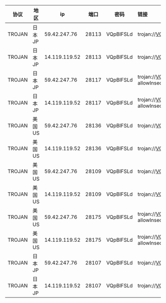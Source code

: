 |协议|地区|ip|端口|密码|链接|
|---|---|---|---|---|:---|
|TROJAN|日本JP|59.42.247.76|28113|VQpBlFSLd|trojan://VQpBlFSLd@59.42.247.76:28113?allowInsecure=1&peer=download.windowsupdate.com#IEPL+%C2%B7+%E6%97%A5%E6%9C%ACJP+%C2%B7+23+%C2%B7+%E6%B7%B1%E6%B8%AFIEPL|
|TROJAN|日本JP|14.119.119.52|28113|VQpBlFSLd|trojan://VQpBlFSLd@14.119.119.52:28113?allowInsecure=1&peer=download.windowsupdate.com#IEPL+%C2%B7+%E6%97%A5%E6%9C%ACJP+%C2%B7+23+%C2%B7+%E6%B2%AA%E6%B8%AFIEPL|
|TROJAN|日本JP|59.42.247.76|28117|VQpBlFSLd|trojan://VQpBlFSLd@59.42.247.76:28117?allowInsecure=1&peer=ctldl.windowsupdate.com#IEPL+%C2%B7+%E6%97%A5%E6%9C%ACJP+%C2%B7+A140+%C2%B7+Netflix%E6%97%A5%E6%9C%AC+%C2%B7+ChatGPT%E8%A7%A3%E9%94%81+%C2%B7+%E6%B7%B1%E6%B8%AFIEPL|
|TROJAN|日本JP|14.119.119.52|28117|VQpBlFSLd|trojan://VQpBlFSLd@14.119.119.52:28117?allowInsecure=1&peer=ctldl.windowsupdate.com#IEPL+%C2%B7+%E6%97%A5%E6%9C%ACJP+%C2%B7+A140+%C2%B7+Netflix%E6%97%A5%E6%9C%AC+%C2%B7+ChatGPT%E8%A7%A3%E9%94%81+%C2%B7+%E6%B2%AA%E6%B8%AFIEPL|
|TROJAN|美国US|59.42.247.76|28136|VQpBlFSLd|trojan://VQpBlFSLd@59.42.247.76:28136?allowInsecure=1&peer=download.windowsupdate.com#IEPL+%C2%B7+%E7%BE%8E%E5%9B%BDUS+%C2%B7+36+%C2%B7+%E6%B7%B1%E6%B8%AFIEPL|
|TROJAN|美国US|14.119.119.52|28136|VQpBlFSLd|trojan://VQpBlFSLd@14.119.119.52:28136?allowInsecure=1&peer=download.windowsupdate.com#IEPL+%C2%B7+%E7%BE%8E%E5%9B%BDUS+%C2%B7+36+%C2%B7+%E6%B2%AA%E6%B8%AFIEPL|
|TROJAN|美国US|59.42.247.76|28109|VQpBlFSLd|trojan://VQpBlFSLd@59.42.247.76:28109?allowInsecure=1&peer=download.windowsupdate.com#IEPL+%C2%B7+%E7%BE%8E%E5%9B%BDUS+%C2%B7+88+%C2%B7+%E6%B7%B1%E6%B8%AFIEPL|
|TROJAN|美国US|14.119.119.52|28109|VQpBlFSLd|trojan://VQpBlFSLd@14.119.119.52:28109?allowInsecure=1&peer=download.windowsupdate.com#IEPL+%C2%B7+%E7%BE%8E%E5%9B%BDUS+%C2%B7+88+%C2%B7+%E6%B2%AA%E6%B8%AFIEPL|
|TROJAN|美国US|59.42.247.76|28175|VQpBlFSLd|trojan://VQpBlFSLd@59.42.247.76:28175?allowInsecure=1&peer=ctldl.windowsupdate.com#IEPL+%C2%B7+%E7%BE%8E%E5%9B%BDUS+%C2%B7+A250+%C2%B7+Netflix%E7%BE%8E%E5%9B%BD+%C2%B7+ChatGPT%E8%A7%A3%E9%94%81+%C2%B7+%E6%B7%B1%E6%B8%AFIEPL|
|TROJAN|美国US|14.119.119.52|28175|VQpBlFSLd|trojan://VQpBlFSLd@14.119.119.52:28175?allowInsecure=1&peer=ctldl.windowsupdate.com#IEPL+%C2%B7+%E7%BE%8E%E5%9B%BDUS+%C2%B7+A250+%C2%B7+Netflix%E7%BE%8E%E5%9B%BD+%C2%B7+ChatGPT%E8%A7%A3%E9%94%81+%C2%B7+%E6%B2%AA%E6%B8%AFIEPL|
|TROJAN|日本JP|59.42.247.76|28107|VQpBlFSLd|trojan://VQpBlFSLd@59.42.247.76:28107?allowInsecure=1&peer=download.windowsupdate.com#IEPL+%C2%B7+%E6%97%A5%E6%9C%ACJP+%C2%B7+V8+%C2%B7+%E6%B7%B1%E6%B8%AFIEPL|
|TROJAN|日本JP|14.119.119.52|28107|VQpBlFSLd|trojan://VQpBlFSLd@14.119.119.52:28107?allowInsecure=1&peer=download.windowsupdate.com#IEPL+%C2%B7+%E6%97%A5%E6%9C%ACJP+%C2%B7+V8+%C2%B7+%E6%B2%AA%E6%B8%AFIEPL|
